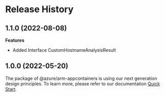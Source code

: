 # Release History
    
## 1.1.0 (2022-08-08)
    
**Features**

  - Added Interface CustomHostnameAnalysisResult
    
    
## 1.0.0 (2022-05-20)

The package of @azure/arm-appcontainers is using our next generation design principles. To learn more, please refer to our documentation [Quick Start](https://aka.ms/js-track2-quickstart).
